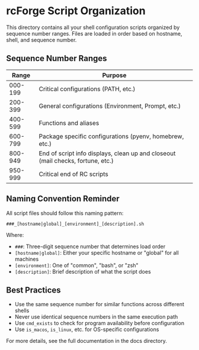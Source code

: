 # rcForge Script Organization

This directory contains all your shell configuration scripts organized by sequence number ranges. Files are loaded in order based on hostname, shell, and sequence number.

## Sequence Number Ranges

| Range   | Purpose                                                                         |
|---------|---------------------------------------------------------------------------------|
| 000-199 | Critical configurations (PATH, etc.)                                            |
| 200-399 | General configurations (Environment, Prompt, etc.)                              |
| 400-599 | Functions and aliases                                                           |
| 600-799 | Package specific configurations (pyenv, homebrew, etc.)                         |
| 800-949 | End of script info displays, clean up and closeout (mail checks, fortune, etc.) |
| 950-999 | Critical end of RC scripts                                                      |

## Naming Convention Reminder

All script files should follow this naming pattern:
```
###_[hostname|global]_[environment]_[description].sh
```

Where:
- `###`: Three-digit sequence number that determines load order
- `[hostname|global]`: Either your specific hostname or "global" for all machines
- `[environment]`: One of "common", "bash", or "zsh"
- `[description]`: Brief description of what the script does

## Best Practices

- Use the same sequence number for similar functions across different shells
- Never use identical sequence numbers in the same execution path
- Use `cmd_exists` to check for program availability before configuration
- Use `is_macos`, `is_linux`, etc. for OS-specific configurations

For more details, see the full documentation in the docs directory.

